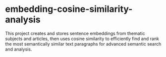# embedding-cosine-similarity-analysis
This project creates and stores sentence embeddings from thematic subjects and articles, then uses cosine similarity to efficiently find and rank the most semantically similar text paragraphs for advanced semantic search and analysis.
